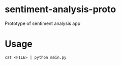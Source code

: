 sentiment-analysis-proto
========================

Prototype of sentiment analysis app

# Usage

`cat <FILE> | python main.py`
